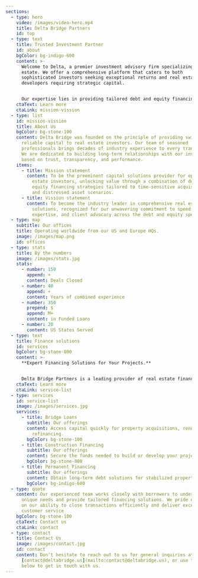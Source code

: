 ```yaml
---
sections:
  - type: hero
    video: /images/video-hero.mp4
    title: Delta Bridge Partners
    id: top
  - type: text
    title: Trusted Investment Partner
    id: about
    bgColor: bg-indigo-600
    content: >-
      Welcome to Delta, a premier investment advisory firm specializing in real
      estate. We offer a comprehensive platform that caters to both
      sophisticated investors seeking exceptional returns and real estate
      developers requiring strategic capital.


      Our expertise lies in providing tailored debt and equity financing structures that unlock value and drive growth. With a deep understanding of the real estate market and a proven track record of success, Delta Bridge Partners is your trusted partner in achieving financial objectives.
    ctaText: Learn more
    ctaLink: mission-vission
  - type: list
    id: mission-vission
    title: About Us
    bgColor: bg-stone-100
    content: Delta Bridge was founded on the principle of providing swift and
      reliable capital to real estate investors. Our team of seasoned
      professionals brings decades of industry experience to every transaction.
      We are dedicated to building long-term relationships with our investors
      based on trust, transparency, and performance.
    items:
      - title: Mission statement
        content: To be the preeminent capital solutions provider for opportunistic real
          estate investors, unlocking value through a combination of debt and
          equity financing strategies tailored to time-sensitive acquisitions
          and distressed asset scenarios.
      - title: Vission statement
        content: To become the industry leader in comprehensive real estate investment
          solutions, recognized for our unwavering commitment to speed,
          expertise, and client advocacy across the debt and equity spectrum.
  - type: map
    subtitle: Our offices
    title: Operating worldwide from our US and Europe HQs.
    image: /images/map.png
    id: offices
  - type: stats
    title: By the numbers
    image: /images/stats.jpg
    stats:
      - number: 150
        append: +
        content: Deals Closed
      - number: 40
        append: +
        content: Years of combined experience
      - number: 350
        prepend: $
        append: M+
        content: in Funded Loans
      - number: 20
        content: US States Served
  - type: text
    title: Finance solutions
    id: services
    bgColor: bg-stone-800
    content: >-
      **Expert Financing Solutions for Your Projects.**


      Delta Bridge Partners is a leading provider of real estate financing solutions. We offer a comprehensive suite of products designed to meet the needs of borrowers across the real estate spectrum.
    ctaText: Learn more
    ctaLink: service-list
  - type: services
    id: service-list
    image: /images/services.jpg
    services:
      - title: Bridge Loans
        subtitle: Our offerings
        content: Access capital quickly for property acquisitions, renovations, or
          refinancing.
        bgColor: bg-stone-100
      - title: Construction Financing
        subtitle: Our offerings
        content: Secure the funds needed to build or develop your project.
        bgColor: bg-stone-800
      - title: Permanent Financing
        subtitle: Our offerings
        content: Obtain long-term debt solutions for stabilized properties.
        bgColor: bg-indigo-600
  - type: quote
    content: Our experienced team works closely with borrowers to understand their
      unique needs and provide tailored financing solutions. We pride ourselves
      on our ability to close transactions efficiently and deliver exceptional
      customer service
    bgColor: bg-stone-100
    ctaText: Contact us
    ctaLink: contact
  - type: contact
    title: Contact Us
    image: /images/contact.jpg
    id: contact
    content: Don’t hesitate to reach out to us for general inquiries at
      [contact@deltabridge.us](mailto:contact@deltabridge.us), or use the form
      below to get in touch with us.
---
```

